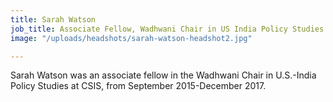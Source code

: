 ```yaml
---
title: Sarah Watson
job_title: Associate Fellow, Wadhwani Chair in US India Policy Studies
image: "/uploads/headshots/sarah-watson-headshot2.jpg"

---
```

Sarah Watson was an associate fellow in the Wadhwani Chair in U.S.-India Policy Studies at CSIS, from September 2015-December 2017.